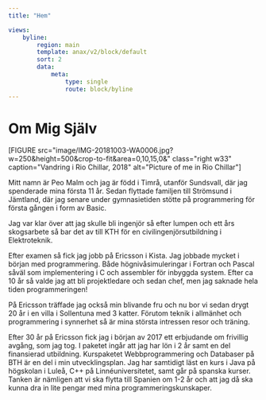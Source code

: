 ```yaml
---
title: "Hem"

views:
    byline:
        region: main
        template: anax/v2/block/default
        sort: 2
        data:
            meta:
                type: single
                route: block/byline
---
```

Om Mig Själv
==============

[FIGURE src="image/IMG-20181003-WA0006.jpg?w=250&height=500&crop-to-fit&area=0,10,15,0&" class="right w33" caption="Vandring i Rio Chillar, 2018" alt="Picture of me in Rio Chillar"]

Mitt namn är Peo Malm och jag är född i Timrå, utanför Sundsvall, där jag spenderade mina första 11 år.
Sedan flyttade familjen till Strömsund i Jämtland, där jag senare under gymnasietiden stötte på programmering för första gången i form av Basic.

Jag var klar över att jag skulle bli ingenjör så efter lumpen och ett års skogsarbete så bar det av till KTH för en civilingenjörsutbildning i Elektroteknik.

Efter examen så fick jag jobb på Ericsson i Kista. Jag jobbade mycket i början med programmering. Både högnivåsimuleringar i Fortran och Pascal såväl som implementering i C och assembler för inbyggda system. Efter ca 10 år så valde jag att bli projektledare och sedan chef, men jag saknade hela tiden programmeringen!

På Ericsson träffade jag också min blivande fru och nu bor vi sedan drygt 20 år i en villa i Sollentuna med 3 katter. Förutom teknik i allmänhet och programmering i synnerhet så är mina största intressen resor och träning.

Efter 30 år på Ericsson fick jag i början av 2017 ett erbjudande om frivillig avgång, som jag tog. I paketet ingår att jag har lön i 2 år samt en del finansierad utbildning. Kurspaketet Webbprogrammering och Databaser på BTH är en del i min utvecklingsplan. Jag har samtidigt läst en kurs i Java på högskolan i Luleå, C++ på Linnéuniversitetet, samt går på spanska kurser. Tanken är nämligen att vi ska flytta till Spanien om 1-2 år och att jag då ska kunna dra in lite pengar med mina programmeringskunskaper.

